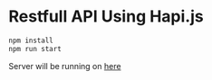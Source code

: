 # Restfull API Using Hapi.js

```bash
npm install
npm run start
```

Server will be running on [here](http://localhost:9191/)
